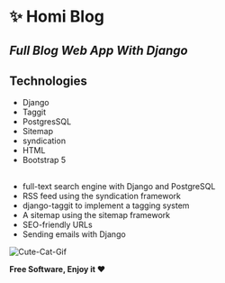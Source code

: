 # ✨ Homi Blog

## _Full Blog Web App With Django_

## Technologies
- Django
- Taggit
- PostgresSQL
- Sitemap
- syndication
- HTML
- Bootstrap 5

##
- full-text search engine with Django and PostgreSQL
- RSS feed using the syndication framework
- django-taggit to implement a tagging system
- A sitemap using the sitemap framework
- SEO-friendly URLs
- Sending emails with Django

![Cute-Cat-Gif](https://user-images.githubusercontent.com/78617923/218296517-40ae0eb2-5925-44c8-a4a0-68dd5fd10aac.gif)

**Free Software, Enjoy it ❤️**
